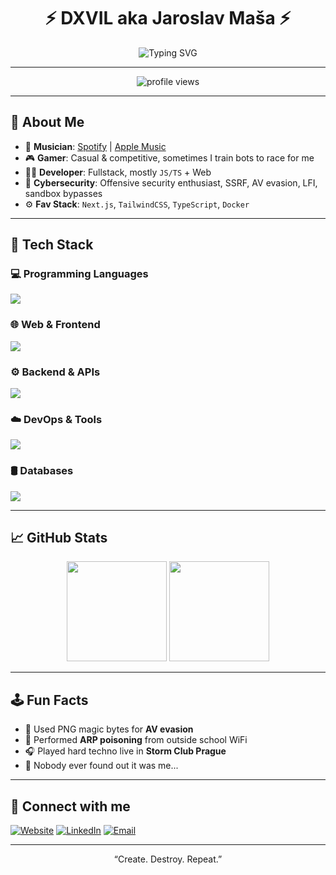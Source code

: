 <h1 align="center">⚡ DXVIL aka Jaroslav Maša ⚡</h1>

<p align="center">
  <img src="https://readme-typing-svg.demolab.com?font=Fira+Code&duration=3000&pause=1000&color=F700FF&center=true&vCenter=true&width=435&lines=Fullstack+Developer+%F0%9F%94%90;Hard+Techno+Producer+%F0%9F%8E%B5;Next.js+Dev+%F0%9F%91%A4;" alt="Typing SVG" />
</p>

---

<p align="center">
  <img src="https://count.getloli.com/@YXV0b21hdGFldm94?name=YXV0b21hdGFldm94&theme=original-new&padding=7&offset=0&align=top&scale=1&pixelated=1&darkmode=auto" alt="profile views" />
</p>

---

## 🧠 About Me

- 🎵 **Musician**: [Spotify](https://open.spotify.com/artist/1Ngynwc6bFIKGzRcOrBAnx?si=mlMzuSqfS6yP7J1MI6bKkw) | [Apple Music](https://music.apple.com/us/artist/dxvil/1581545014)
- 🎮 **Gamer**: Casual & competitive, sometimes I train bots to race for me
- 👨‍💻 **Developer**: Fullstack, mostly `JS/TS` + Web
- 🧠 **Cybersecurity**: Offensive security enthusiast, SSRF, AV evasion, LFI, sandbox bypasses
- ⚙️ **Fav Stack**: `Next.js`, `TailwindCSS`, `TypeScript`, `Docker`

---

## 🧰 Tech Stack

### 💻 Programming Languages
<img src="https://skillicons.dev/icons?i=python,cpp,cs,js,ts,php,bash" />

### 🌐 Web & Frontend
<img src="https://skillicons.dev/icons?i=html,css,sass,tailwind,react,nextjs,vue" />

### ⚙️ Backend & APIs
<img src="https://skillicons.dev/icons?i=nodejs,express,dotnet,fastapi" />

### ☁️ DevOps & Tools
<img src="https://skillicons.dev/icons?i=docker,kubernetes,linux,bash,git,github,vscode,nginx" />

### 🛢 Databases
<img src="https://skillicons.dev/icons?i=mysql,postgres,mongodb,sqlite" />

---

## 📈 GitHub Stats

<p align="center">
  <img src="https://github-readme-stats.vercel.app/api?username=automataevox&show_icons=true&theme=tokyonight&hide=issues" height="160px"/>
  <img src="https://github-readme-stats.vercel.app/api/top-langs/?username=automataevox&layout=compact&theme=tokyonight" height="160px"/>
</p>

---

## 🕹️ Fun Facts
- 🧪 Used PNG magic bytes for **AV evasion**
- 👻 Performed **ARP poisoning** from outside school WiFi
- 🎧 Played hard techno live in **Storm Club Prague**
- 🧠 Nobody ever found out it was me...

---

## 🔗 Connect with me

[![Website](https://img.shields.io/badge/-dxvil.com-000000?style=for-the-badge&logo=vercel)](https://dxvil.com)
[![LinkedIn](https://img.shields.io/badge/-LinkedIn-0077B5?style=for-the-badge&logo=linkedin)](https://linkedin.com/in/jaroslavmasa)
[![Email](https://img.shields.io/badge/-artist@dxvil.com-black?style=for-the-badge&logo=gmail)](mailto:artist@dxvil.com)

---

<p align="center">“Create. Destroy. Repeat.”</p>
